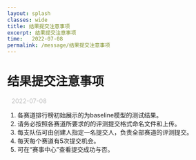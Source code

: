 ```yaml
---
layout: splash
classes: wide
title: 结果提交注意事项
excerpt: 结果提交注意事项
time:   2022-07-08
permalink: /message/结果提交注意事项
---
```


<div style="margin:20px;"></div>

# 结果提交注意事项

<div style="color:#C0C0C0; font-size:14px; margin:10px;"> 2022-07-08 </div>

1. 各赛道排行榜初始展示的为baseline模型的测试结果。
2. 请务必按照各赛道所要求的的评测提交格式命名文件和上传。
3. 每支队伍可由创建人指定一名提交人，负责全部赛道的评测提交。
4. 每天每个赛道有5次提交机会。
5. 可在“赛事中心”查看提交成功与否。
